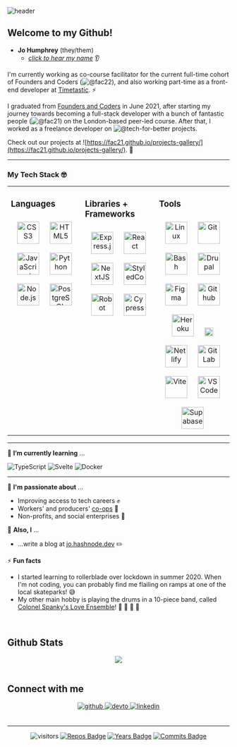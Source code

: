 ![header](https://capsule-render.vercel.app/api?type=slice&height=200&color=gradient&section=header&text=Hello!%20👋%20I'm%20Jo.&fontSize=40&animation=fadeIn&fontAlignY=40&fontAlign=80)

## Welcome to my Github! 

- **Jo Humphrey** (they/them)
  - *[click to hear my name](https://nmdrp.me/johumphrey)* 👂

I'm currently working as co-course facilitator for the current full-time cohort of Founders and Coders (![@fac22](@www.github.com/fac22)), and also working part-time as a front-end developer at [Timetastic](https://www.github.com/timetastic). ⚡

I graduated from [Founders and Coders](https://www.foundersandcoders.com) in June 2021, after starting my journey towards becoming a full-stack developer with a bunch of fantastic people (![@fac21](@www.github.com/fac21)) on the London-based peer-led course. After that, I worked as a freelance developer on ![@tech-for-better](https://github.com/tech-for-better/) projects. 


Check out our projects at ![https://fac21.github.io/projects-gallery/](https://fac21.github.io/projects-gallery/). 🌟

---

### My Tech Stack 🤓
<table><tr><td valign="top" width="33%">

### Languages  
<div align="center">  
<img style="margin: 10px" src="https://profilinator.rishav.dev/skills-assets/css3-original-wordmark.svg" alt="CSS3" height="50" />  
<img style="margin: 10px" src="https://profilinator.rishav.dev/skills-assets/html5-original-wordmark.svg" alt="HTML5" height="50" />  
<img style="margin: 10px" src="https://profilinator.rishav.dev/skills-assets/javascript-original.svg" alt="JavaScript" height="50" />  
<img style="margin: 10px" src="https://profilinator.rishav.dev/skills-assets/python-original.svg" alt="Python" height="50" />  
<img style="margin: 10px" src="https://profilinator.rishav.dev/skills-assets/nodejs-original-wordmark.svg" alt="Node.js" height="50" />  
<img style="margin: 10px" src="https://profilinator.rishav.dev/skills-assets/postgresql-original-wordmark.svg" alt="PostgreSQL" height="50" />  
</div>

</td><td valign="top" width="33%">

### Libraries + Frameworks  
<div align="center">  
<img style="margin: 10px" src="https://profilinator.rishav.dev/skills-assets/express-original-wordmark.svg" alt="Express.js" height="50" />  
<img style="margin: 10px" src="https://profilinator.rishav.dev/skills-assets/react-original-wordmark.svg" alt="React" height="50" />  
<img style="margin: 10px" src="https://seeklogo.com/images/N/next-js-logo-7929BCD36F-seeklogo.com.png" alt="NextJS" height="50" />
<img style="margin: 10px" src="https://external-content.duckduckgo.com/iu/?u=https%3A%2F%2Fraw.githubusercontent.com%2Fstyled-components%2Fbrand%2Fmaster%2Fstyled-components.png&f=1&nofb=1" alt="StyledComponents" height="50" />
<img style="margin: 10px" src="https://external-content.duckduckgo.com/iu/?u=https%3A%2F%2Favatars3.githubusercontent.com%2Fu%2F574284%3Fv%3D3&f=1&nofb=1" alt="Robot" height="50" />
<img style="margin: 10px" src="https://external-content.duckduckgo.com/iu/?u=https%3A%2F%2Fd2eip9sf3oo6c2.cloudfront.net%2Ftags%2Fimages%2F000%2F001%2F217%2Fthumb%2Fcypress.png&f=1&nofb=1" alt="Cypress" height="50" />
</div>

</td><td valign="top" width="33%">

### Tools  
<div align="center">  
<img style="margin: 10px" src="https://profilinator.rishav.dev/skills-assets/linux-original.svg" alt="Linux" height="50" />  
<img style="margin: 10px" src="https://profilinator.rishav.dev/skills-assets/git-scm-icon.svg" alt="Git" height="50" />  
<img style="margin: 10px" src="https://profilinator.rishav.dev/skills-assets/gnu_bash-icon.svg" alt="Bash" height="50" />  
<img style="margin: 10px" src="https://external-content.duckduckgo.com/iu/?u=https%3A%2F%2Flofrev.net%2Fwp-content%2Fphotos%2F2016%2F07%2Fdrupal_logo_2-896x1024.png&f=1&nofb=1" alt="Drupal" height="50" />
<img style="margin: 10px" src="https://profilinator.rishav.dev/skills-assets/figma-icon.svg" alt="Figma" height="50" />  
<img style="margin: 10px" src="https://cdns.iconmonstr.com/wp-content/assets/preview/2012/240/iconmonstr-github-1.png" alt="Github" height="50" /> 
<img style="margin: 10px" src="https://seeklogo.com/images/H/heroku-logo-B774A78667-seeklogo.com.png" alt="Heroku" height="50" /> 
<img style="margin: 10px" src="https://seeklogo.com/images/V/vercel-logo-11E85AE911-seeklogo.com.png" alt="Vercel" height="20" />
<img style="margin: 10px" src="https://seeklogo.com/images/N/netlify-logo-BD8F8A77E2-seeklogo.com.png" alt="Netlify" height="50" />
<img style="margin: 10px" src="https://profilinator.rishav.dev/skills-assets/gitlab.svg" alt="GitLab" height="50" />  
<img style="margin: 10px" src="https://external-content.duckduckgo.com/iu/?u=https%3A%2F%2Fres.cloudinary.com%2Fpracticaldev%2Fimage%2Ffetch%2Fs--bp9HIjTK--%2Fc_limit%252Cf_auto%252Cfl_progressive%252Cq_auto%252Cw_880%2Fhttps%3A%2F%2Fdev-to-uploads.s3.amazonaws.com%2Fuploads%2Farticles%2F77ripvyhwi6xl0gqkvj9.png&f=1&nofb=1" alt="Vite" height="50" />
<img style="margin: 10px" src="https://external-content.duckduckgo.com/iu/?u=https%3A%2F%2Fuser-images.githubusercontent.com%2F674621%2F71187801-14e60a80-2280-11ea-94c9-e56576f76baf.png&f=1&nofb=1" alt="VSCode" height="50" />
<img style="margin: 10px" src="https://res.cloudinary.com/crunchbase-production/image/upload/c_lpad,h_256,w_256,f_auto,q_auto:eco,dpr_1/ze9fosnkillczclyibq2" alt="Supabase" height="50" />
</div>

</td></tr></table>  

---

🌱 **I’m currently learning** ...

![TypeScript](https://img.shields.io/badge/-Typescript-1572B6?style=flat&logo=typescript&logoColor=white&link=/&labelColor=success&color=success)
![Svelte](https://img.shields.io/badge/-Svelte-1572B6?style=flat&logo=svelte&logoColor=white&link=/&labelColor=success&color=success)
![Docker](https://img.shields.io/badge/-Docker-1572B6?style=flat&logo=docker&logoColor=white&link=/&labelColor=success&color=success)

---

💬 **I'm passionate about** ...
* Improving access to tech careers :fist: 
* Workers' and producers' [co-ops](https://www.uk.coop/) :honeybee: 
* Non-profits, and social enterprises :green_heart:


💬 **Also, I** ...

* ...write a blog at [jo.hashnode.dev](https://jo.hashnode.dev) ✏️ 

⚡ **Fun facts**
* I started learning to rollerblade over lockdown in summer 2020. When I'm not coding, you can probably find me flailing on ramps at one of the local skateparks! 😅
* My other main hobby is playing the drums in a 10-piece band, called [Colonel Spanky's Love Ensemble](https://colonelspankys.co.uk)! 🥁 🎵 🎸 🎺

<br/>

## Github Stats  
<div align="center"><img src="https://github-readme-stats.vercel.app/api/top-langs/?username=jamdelion&hide_border=true&layout=compact" align="center" /></div>  

<br/>  

## Connect with me  
<div align="center">
<a href="https://github.com/jamdelion" target="_blank">
<img src=https://img.shields.io/badge/github-%2324292e.svg?&style=for-the-badge&logo=github&logoColor=white alt=github style="margin-bottom: 5px;" />
</a>
<a href="https://jo.hashnode.dev" target="_blank">
<img src=https://img.shields.io/badge/hashnode-%2308090A.svg?&style=for-the-badge&logo=hashnode&logoColor=white alt=devto style="margin-bottom: 5px;" />
</a>
<a href="https://linkedin.com/in/jo-humphrey" target="_blank">
<img src=https://img.shields.io/badge/linkedin-%231E77B5.svg?&style=for-the-badge&logo=linkedin&logoColor=white alt=linkedin style="margin-bottom: 5px;" />
</a>
</div>  
  

<br/>  


---

<div align="center">
  
![visitors](https://visitor-badge.glitch.me/badge?page_id=jamdelion.jamdelion) [![Repos Badge](https://badges.pufler.dev/repos/jamdelion)](https://badges.pufler.dev) [![Years Badge](https://badges.pufler.dev/years/jamdelion)](https://badges.pufler.dev) [![Commits Badge](https://badges.pufler.dev/commits/monthly/jamdelion)](https://badges.pufler.dev)
  
</div>



